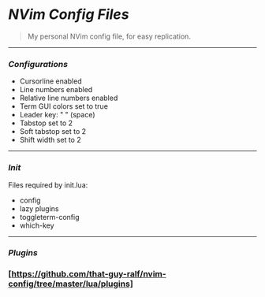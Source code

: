 # *NVim Config Files*
>My personal NVim config file, for easy replication.
----------
### *Configurations*
- Cursorline enabled
- Line numbers enabled
- Relative line numbers enabled
- Term GUI colors set to true
- Leader key: " " (space)
- Tabstop set to 2
- Soft tabstop set to 2 
- Shift width set to 2
----------
### *Init*
Files required by init.lua:
- config
- lazy plugins
- toggleterm-config
- which-key
----------
### *Plugins*

### [https://github.com/that-guy-ralf/nvim-config/tree/master/lua/plugins]

